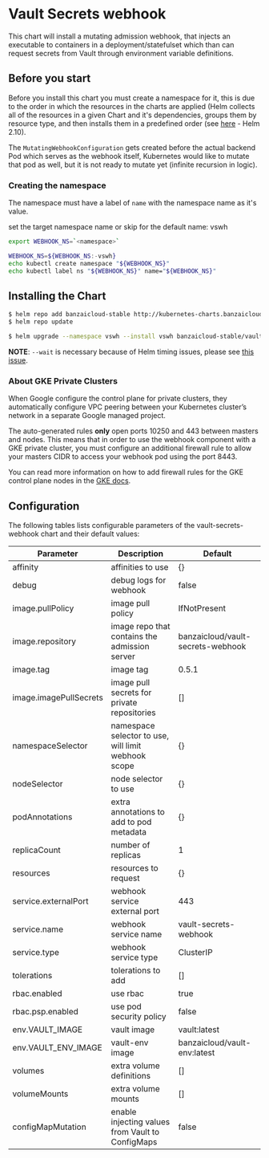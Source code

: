 # Vault Secrets webhook

This chart will install a mutating admission webhook, that injects an executable to containers in a deployment/statefulset which than can request secrets from Vault through environment variable definitions.

## Before you start

Before you install this chart you must create a namespace for it, this is due to the order in which the resources in the charts are applied (Helm collects all of the resources in a given Chart and it's dependencies, groups them by resource type, and then installs them in a predefined order (see [here](https://github.com/helm/helm/blob/release-2.10/pkg/tiller/kind_sorter.go#L29) - Helm 2.10).

The `MutatingWebhookConfiguration` gets created before the actual backend Pod which serves as the webhook itself, Kubernetes would like to mutate that pod as well, but it is not ready to mutate yet (infinite recursion in logic).

### Creating the namespace

The namespace must have a label of `name` with the namespace name as it's value.

set the target namespace name or skip for the default name: vswh

```bash
export WEBHOOK_NS=`<namespace>`
```

```bash
WEBHOOK_NS=${WEBHOOK_NS:-vswh}
echo kubectl create namespace "${WEBHOOK_NS}"
echo kubectl label ns "${WEBHOOK_NS}" name="${WEBHOOK_NS}"
```

## Installing the Chart

```bash
$ helm repo add banzaicloud-stable http://kubernetes-charts.banzaicloud.com/branch/master
$ helm repo update
```

```bash
$ helm upgrade --namespace vswh --install vswh banzaicloud-stable/vault-secrets-webhook --wait
```

**NOTE**: `--wait` is necessary because of Helm timing issues, please see [this issue](https://github.com/banzaicloud/banzai-charts/issues/888).

### About GKE Private Clusters
When Google configure the control plane for private clusters, they automatically configure VPC peering between your Kubernetes cluster’s network in a separate Google managed project.

The auto-generated rules **only** open ports 10250 and 443 between masters and nodes. This means that in order to use the webhook component with a GKE private cluster, you must configure an additional firewall rule to allow your masters CIDR to access your webhook pod using the port 8443.

You can read more information on how to add firewall rules for the GKE control plane nodes in the [GKE docs](https://cloud.google.com/kubernetes-engine/docs/how-to/private-clusters#add_firewall_rules).
## Configuration

The following tables lists configurable parameters of the vault-secrets-webhook chart and their default values:

| Parameter              | Description                                         | Default                           |
| ---------------------- | --------------------------------------------------- | --------------------------------- |
| affinity               | affinities to use                                   | {}                                |
| debug                  | debug logs for webhook                              | false                             |
| image.pullPolicy       | image pull policy                                   | IfNotPresent                      |
| image.repository       | image repo that contains the admission server       | banzaicloud/vault-secrets-webhook |
| image.tag              | image tag                                           | 0.5.1                             |
| image.imagePullSecrets | image pull secrets for private repositories         | []                                |
| namespaceSelector      | namespace selector to use, will limit webhook scope | {}                                |
| nodeSelector           | node selector to use                                | {}                                |
| podAnnotations         | extra annotations to add to pod metadata            | {}                                |
| replicaCount           | number of replicas                                  | 1                                 |
| resources              | resources to request                                | {}                                |
| service.externalPort   | webhook service external port                       | 443                               |
| service.name           | webhook service name                                | vault-secrets-webhook             |
| service.type           | webhook service type                                | ClusterIP                         |
| tolerations            | tolerations to add                                  | []                                |
| rbac.enabled           | use rbac                                            | true                              |
| rbac.psp.enabled       | use pod security policy                             | false                             |
| env.VAULT_IMAGE        | vault image                                         | vault:latest                      |
| env.VAULT_ENV_IMAGE    | vault-env image                                     | banzaicloud/vault-env:latest      |
| volumes                | extra volume definitions                            | []                                |
| volumeMounts           | extra volume mounts                                 | []                                |
| configMapMutation      | enable injecting values from Vault to ConfigMaps    | false                             |
